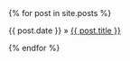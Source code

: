 <div class="posts">
  {% for post in site.posts %}
    <p><span>{{ post.date }}</span> &raquo; <a href="{{ BASE_PATH }}{{ post.url }}">{{ post.title }}</a></p>
  {% endfor %}
</div>
